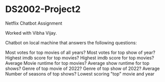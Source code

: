 # DS2002-Project2
Netflix Chatbot Assignment

Worked with Vibha Vijay.

Chatbot on local machine that answers the following questions:

Most votes for top movies of all years?
Most votes for top show of year?
Highest imdb score for top movies?
Highest imdb score for top movies?
Average Movie runtime for top movies?
Average show runtime for top shows?
Genre of top movie of 2022?
Genre of top show of 2022?
Average Number of seasons of top shows?
Lowest scoring "top" movie and year
